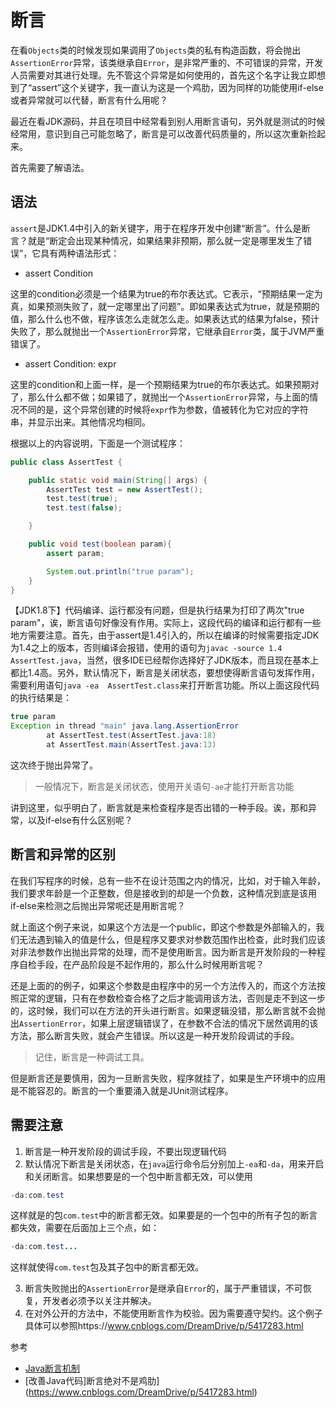 # 断言

在看`Objects`类的时候发现如果调用了`Objects`类的私有构造函数，将会抛出`AssertionError`异常，该类继承自`Error`，是非常严重的、不可错误的异常，开发人员需要对其进行处理。先不管这个异常是如何使用的，首先这个名字让我立即想到了“assert”这个关键字，我一直认为这是一个鸡肋，因为同样的功能使用if-else或者异常就可以代替，断言有什么用呢？

最近在看JDK源码，并且在项目中经常看到别人用断言语句，另外就是测试的时候经常用，意识到自己可能忽略了，断言是可以改善代码质量的，所以这次重新捡起来。

首先需要了解语法。

## 语法
`assert`是JDK1.4中引入的新关键字，用于在程序开发中创建“断言”。什么是断言？就是“断定会出现某种情况，如果结果非预期，那么就一定是哪里发生了错误”，它具有两种语法形式：
* assert Condition

这里的condition必须是一个结果为true的布尔表达式。它表示，“预期结果一定为真，如果预测失败了，就一定哪里出了问题”。即如果表达式为true，就是预期的值，那么什么也不做，程序该怎么走就怎么走。如果表达式的结果为false，预计失败了，那么就抛出一个`AssertionError`异常，它继承自`Error`类，属于JVM严重错误了。

* assert Condition: expr

这里的condition和上面一样，是一个预期结果为true的布尔表达式。如果预期对了，那么什么都不做；如果错了，就抛出一个`AssertionError`异常，与上面的情况不同的是，这个异常创建的时候将`expr`作为参数，值被转化为它对应的字符串，并显示出来。其他情况均相同。

根据以上的内容说明，下面是一个测试程序：
```java
public class AssertTest {

    public static void main(String[] args) {
        AssertTest test = new AssertTest();
        test.test(true);
        test.test(false);

    }

    public void test(boolean param){
        assert param;

        System.out.println("true param");
    }
}
```
【JDK1.8下】代码编译、运行都没有问题，但是执行结果为打印了两次"true param"，诶，断言语句好像没有作用。实际上，这段代码的编译和运行都有一些地方需要注意。首先，由于assert是1.4引入的，所以在编译的时候需要指定JDK为1.4之上的版本，否则编译会报错，使用的语句为`javac -source 1.4 AssertTest.java`，当然，很多IDE已经帮你选择好了JDK版本，而且现在基本上都比1.4高。另外，默认情况下，断言是关闭状态，要想使得断言语句发挥作用，需要利用语句`java -ea  AssertTest.class`来打开断言功能。所以上面这段代码的执行结果是：
```java
true param
Exception in thread "main" java.lang.AssertionError
        at AssertTest.test(AssertTest.java:18)
        at AssertTest.main(AssertTest.java:13)
```
这次终于抛出异常了。

> 一般情况下，断言是关闭状态，使用开关语句`-ae`才能打开断言功能


讲到这里，似乎明白了，断言就是来检查程序是否出错的一种手段。诶，那和异常，以及if-else有什么区别呢？

## 断言和异常的区别
在我们写程序的时候，总有一些不在设计范围之内的情况，比如，对于输入年龄，我们要求年龄是一个正整数，但是接收到的却是一个负数，这种情况到底是该用if-else来检测之后抛出异常呢还是用断言呢？


就上面这个例子来说，如果这个方法是一个public，即这个参数是外部输入的，我们无法遇到输入的值是什么，但是程序又要求对参数范围作出检查，此时我们应该对非法参数作出抛出异常的处理，而不是使用断言。因为断言是开发阶段的一种程序自检手段，在产品阶段是不起作用的，那么什么时候用断言呢？

还是上面的的例子，如果这个参数是由程序中的另一个方法传入的，而这个方法按照正常的逻辑，只有在参数检查合格了之后才能调用该方法，否则是走不到这一步的，这时候，我们可以在方法的开头进行断言。如果逻辑没错，那么断言就不会抛出`AssertionError`，如果上层逻辑错误了，在参数不合法的情况下居然调用的该方法，那么断言失败，就会产生错误。所以这是一种开发阶段调试的手段。

> 记住，断言是一种调试工具。

但是断言还是要慎用，因为一旦断言失败，程序就挂了，如果是生产环境中的应用是不能容忍的。断言的一个重要涌入就是JUnit测试程序。


## 需要注意
1. 断言是一种开发阶段的调试手段，不要出现逻辑代码
2. 默认情况下断言是关闭状态，在`java`运行命令后分别加上`-ea`和`-da`，用来开启和关闭断言。如果想要是的一个包中断言都无效，可以使用
```java
-da:com.test
```
这样就是的包`com.test`中的断言都无效。如果要是的一个包中的所有子包的断言都失效，需要在后面加上三个点，如：
```java
-da:com.test...
```
这样就使得`com.test`包及其子包中的断言都无效。

3. 断言失败抛出的`AssertionError`是继承自`Error`的，属于严重错误，不可恢复，开发者必须予以关注并解决。
4. 在对外公开的方法中，不能使用断言作为校验。因为需要遵守契约。这个例子具体可以参照https://www.cnblogs.com/DreamDrive/p/5417283.html





参考
* [Java断言机制](http://blog.csdn.net/wwj_748/article/details/8066419)
* [改善Java代码]断言绝对不是鸡肋](https://www.cnblogs.com/DreamDrive/p/5417283.html)
